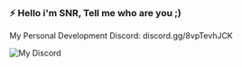 ### ⚡ Hello i'm SNR, Tell me who are you ;)

My Personal Development Discord: discord.gg/8vpTevhJCK

![My Discord](https://discord-readme-badge.vercel.app/api?id=<657296742848397346>)

<!--
**sonerbeyss/sonerbeyss** is a ✨ _special_ ✨ repository because its `README.md` (this file) appears on your GitHub profile.

Here are some ideas to get you started:

- 🔭 I’m currently working on ...
- 🌱 I’m currently learning ...
- 👯 I’m looking to collaborate on ...
- 🤔 I’m looking for help with ...
- 💬 Ask me about ...
- 📫 How to reach me: ...
- 😄 Pronouns: ...
- ⚡ Fun fact: ...
-->
